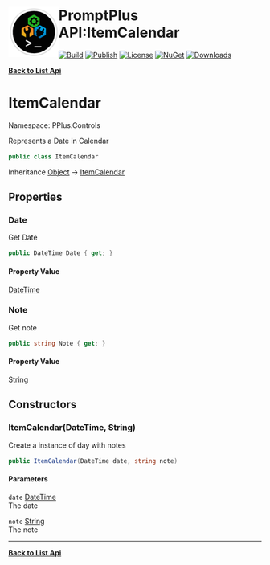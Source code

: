 # <img align="left" width="100" height="100" src="../images/icon.png">PromptPlus API:ItemCalendar 

[![Build](https://github.com/FRACerqueira/PromptPlus/workflows/Build/badge.svg)](https://github.com/FRACerqueira/PromptPlus/actions/workflows/build.yml)
[![Publish](https://github.com/FRACerqueira/PromptPlus/actions/workflows/publish.yml/badge.svg)](https://github.com/FRACerqueira/PromptPlus/actions/workflows/publish.yml)
[![License](https://img.shields.io/badge/License-MIT-yellow.svg)](https://github.com/FRACerqueira/PromptPlus/blob/master/LICENSE)
[![NuGet](https://img.shields.io/nuget/v/PromptPlus)](https://www.nuget.org/packages/PromptPlus/)
[![Downloads](https://img.shields.io/nuget/dt/PromptPlus)](https://www.nuget.org/packages/PromptPlus/)

[**Back to List Api**](./apis.md)

# ItemCalendar

Namespace: PPlus.Controls

Represents a Date in Calendar

```csharp
public class ItemCalendar
```

Inheritance [Object](https://docs.microsoft.com/en-us/dotnet/api/system.object) → [ItemCalendar](./pplus.controls.itemcalendar.md)

## Properties

### <a id="properties-date"/>**Date**

Get Date

```csharp
public DateTime Date { get; }
```

#### Property Value

[DateTime](https://docs.microsoft.com/en-us/dotnet/api/system.datetime)<br>

### <a id="properties-note"/>**Note**

Get note

```csharp
public string Note { get; }
```

#### Property Value

[String](https://docs.microsoft.com/en-us/dotnet/api/system.string)<br>

## Constructors

### <a id="constructors-.ctor"/>**ItemCalendar(DateTime, String)**

Create a instance of day with notes

```csharp
public ItemCalendar(DateTime date, string note)
```

#### Parameters

`date` [DateTime](https://docs.microsoft.com/en-us/dotnet/api/system.datetime)<br>
The date

`note` [String](https://docs.microsoft.com/en-us/dotnet/api/system.string)<br>
The note


- - -
[**Back to List Api**](./apis.md)
